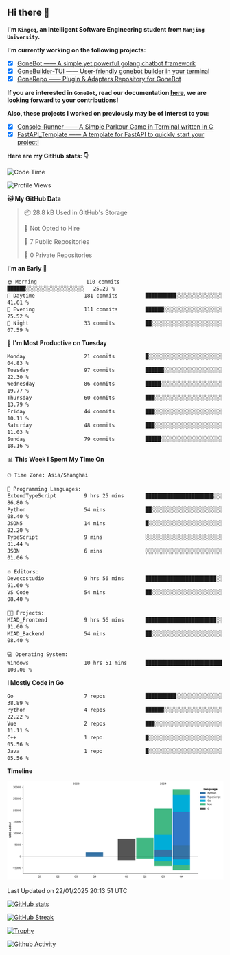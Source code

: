 ## Hi there 👋

**I'm `Kingcq`, an Intelligent Software Engineering student from `Nanjing University`.**

**I'm currently working on the following projects:**

- [x] [GoneBot —— A simple yet powerful golang chatbot framework](https://github.com/gonebot-dev/gonebot)
- [x] [GoneBuilder-TUI —— User-friendly gonebot builder in your terminal](https://github.com/gonebot-dev/gonebuilder-tui)
- [x] [GoneRepo —— Plugin & Adapters Repository for GoneBot](https://github.com/gonebot-dev/gonerepo)

**If you are interested in `GoneBot`, read our documentation [here](https://gonebot-dev.github.io/), we are looking forward to your contributions!**

**Also, these projects I worked on previously may be of interest to you:**

- [x] [Console-Runner —— A Simple Parkour Game in Terminal written in C](https://github.com/Kingcxp/Console-Runners)
- [x] [FastAPI_Template —— A template for FastAPI to quickly start your project!](https://github.com/Kingcxp/FastAPI_Template)

**Here are my GitHub stats: 👇**
<!--START_SECTION:waka-->
![Code Time](http://img.shields.io/badge/Code%20Time-1%2C417%20hrs%2041%20mins-blue)

![Profile Views](http://img.shields.io/badge/Profile%20Views-0-blue)

**🐱 My GitHub Data** 

> 📦 28.8 kB Used in GitHub's Storage 
 > 
> 🚫 Not Opted to Hire
 > 
> 📜 7 Public Repositories 
 > 
> 🔑 0 Private Repositories 
 > 
**I'm an Early 🐤** 

```text
🌞 Morning                110 commits         ██████░░░░░░░░░░░░░░░░░░░   25.29 % 
🌆 Daytime                181 commits         ██████████░░░░░░░░░░░░░░░   41.61 % 
🌃 Evening                111 commits         ██████░░░░░░░░░░░░░░░░░░░   25.52 % 
🌙 Night                  33 commits          ██░░░░░░░░░░░░░░░░░░░░░░░   07.59 % 
```
📅 **I'm Most Productive on Tuesday** 

```text
Monday                   21 commits          █░░░░░░░░░░░░░░░░░░░░░░░░   04.83 % 
Tuesday                  97 commits          ██████░░░░░░░░░░░░░░░░░░░   22.30 % 
Wednesday                86 commits          █████░░░░░░░░░░░░░░░░░░░░   19.77 % 
Thursday                 60 commits          ███░░░░░░░░░░░░░░░░░░░░░░   13.79 % 
Friday                   44 commits          ███░░░░░░░░░░░░░░░░░░░░░░   10.11 % 
Saturday                 48 commits          ███░░░░░░░░░░░░░░░░░░░░░░   11.03 % 
Sunday                   79 commits          █████░░░░░░░░░░░░░░░░░░░░   18.16 % 
```


📊 **This Week I Spent My Time On** 

```text
🕑︎ Time Zone: Asia/Shanghai

💬 Programming Languages: 
ExtendTypeScript         9 hrs 25 mins       ██████████████████████░░░   86.80 % 
Python                   54 mins             ██░░░░░░░░░░░░░░░░░░░░░░░   08.40 % 
JSON5                    14 mins             █░░░░░░░░░░░░░░░░░░░░░░░░   02.20 % 
TypeScript               9 mins              ░░░░░░░░░░░░░░░░░░░░░░░░░   01.44 % 
JSON                     6 mins              ░░░░░░░░░░░░░░░░░░░░░░░░░   01.06 % 

🔥 Editors: 
Devecostudio             9 hrs 56 mins       ███████████████████████░░   91.60 % 
VS Code                  54 mins             ██░░░░░░░░░░░░░░░░░░░░░░░   08.40 % 

🐱‍💻 Projects: 
MIAD_Frontend            9 hrs 56 mins       ███████████████████████░░   91.60 % 
MIAD_Backend             54 mins             ██░░░░░░░░░░░░░░░░░░░░░░░   08.40 % 

💻 Operating System: 
Windows                  10 hrs 51 mins      █████████████████████████   100.00 % 
```

**I Mostly Code in Go** 

```text
Go                       7 repos             ██████████░░░░░░░░░░░░░░░   38.89 % 
Python                   4 repos             ██████░░░░░░░░░░░░░░░░░░░   22.22 % 
Vue                      2 repos             ███░░░░░░░░░░░░░░░░░░░░░░   11.11 % 
C++                      1 repo              █░░░░░░░░░░░░░░░░░░░░░░░░   05.56 % 
Java                     1 repo              █░░░░░░░░░░░░░░░░░░░░░░░░   05.56 % 
```



**Timeline**

![Lines of Code chart](https://raw.githubusercontent.com/Kingcxp/Kingcxp/main/assets/bar_graph.png)


 Last Updated on 22/01/2025 20:13:51 UTC
<!--END_SECTION:waka-->

[![GitHub stats](https://github-readme-stats.vercel.app/api?username=Kingcxp&show_icons=true&count_private=true&theme=aura&hide_border=true&icon_color=FF4500&text_color=76EE00)](https://github.com/anuraghazra/github-readme-stats)    

[![GitHub Streak](https://github-readme-streak-stats.herokuapp.com/?user=Kingcxp&hide_border=true&theme=catppuccin-macchiato)](https://git.io/streak-stats)

[![Trophy](https://github-profile-trophy.vercel.app/?username=Kingcxp&theme=dracula)](https://github.com/ryo-ma/github-profile-trophy)

[![Github Activity](https://github-readme-activity-graph.vercel.app/graph?username=Kingcxp&theme=tokyo-night&hide_border=true)](https://github.com/ashutosh00710/github-readme-activity-graph)